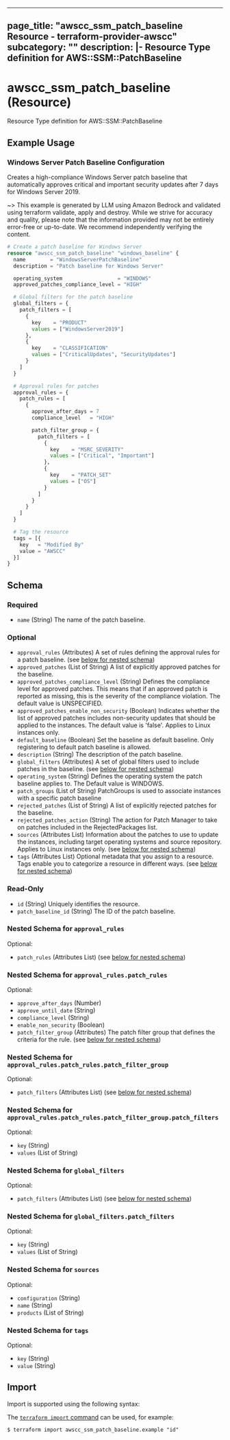 
---
page_title: "awscc_ssm_patch_baseline Resource - terraform-provider-awscc"
subcategory: ""
description: |-
  Resource Type definition for AWS::SSM::PatchBaseline
---

# awscc_ssm_patch_baseline (Resource)

Resource Type definition for AWS::SSM::PatchBaseline

## Example Usage

### Windows Server Patch Baseline Configuration

Creates a high-compliance Windows Server patch baseline that automatically approves critical and important security updates after 7 days for Windows Server 2019.

~> This example is generated by LLM using Amazon Bedrock and validated using terraform validate, apply and destroy. While we strive for accuracy and quality, please note that the information provided may not be entirely error-free or up-to-date. We recommend independently verifying the content.

```terraform
# Create a patch baseline for Windows Server
resource "awscc_ssm_patch_baseline" "windows_baseline" {
  name        = "WindowsServerPatchBaseline"
  description = "Patch baseline for Windows Server"

  operating_system                  = "WINDOWS"
  approved_patches_compliance_level = "HIGH"

  # Global filters for the patch baseline
  global_filters = {
    patch_filters = [
      {
        key    = "PRODUCT"
        values = ["WindowsServer2019"]
      },
      {
        key    = "CLASSIFICATION"
        values = ["CriticalUpdates", "SecurityUpdates"]
      }
    ]
  }

  # Approval rules for patches
  approval_rules = {
    patch_rules = [
      {
        approve_after_days = 7
        compliance_level   = "HIGH"

        patch_filter_group = {
          patch_filters = [
            {
              key    = "MSRC_SEVERITY"
              values = ["Critical", "Important"]
            },
            {
              key    = "PATCH_SET"
              values = ["OS"]
            }
          ]
        }
      }
    ]
  }

  # Tag the resource
  tags = [{
    key   = "Modified By"
    value = "AWSCC"
  }]
}
```

<!-- schema generated by tfplugindocs -->
## Schema

### Required

- `name` (String) The name of the patch baseline.

### Optional

- `approval_rules` (Attributes) A set of rules defining the approval rules for a patch baseline. (see [below for nested schema](#nestedatt--approval_rules))
- `approved_patches` (List of String) A list of explicitly approved patches for the baseline.
- `approved_patches_compliance_level` (String) Defines the compliance level for approved patches. This means that if an approved patch is reported as missing, this is the severity of the compliance violation. The default value is UNSPECIFIED.
- `approved_patches_enable_non_security` (Boolean) Indicates whether the list of approved patches includes non-security updates that should be applied to the instances. The default value is 'false'. Applies to Linux instances only.
- `default_baseline` (Boolean) Set the baseline as default baseline. Only registering to default patch baseline is allowed.
- `description` (String) The description of the patch baseline.
- `global_filters` (Attributes) A set of global filters used to include patches in the baseline. (see [below for nested schema](#nestedatt--global_filters))
- `operating_system` (String) Defines the operating system the patch baseline applies to. The Default value is WINDOWS.
- `patch_groups` (List of String) PatchGroups is used to associate instances with a specific patch baseline
- `rejected_patches` (List of String) A list of explicitly rejected patches for the baseline.
- `rejected_patches_action` (String) The action for Patch Manager to take on patches included in the RejectedPackages list.
- `sources` (Attributes List) Information about the patches to use to update the instances, including target operating systems and source repository. Applies to Linux instances only. (see [below for nested schema](#nestedatt--sources))
- `tags` (Attributes List) Optional metadata that you assign to a resource. Tags enable you to categorize a resource in different ways. (see [below for nested schema](#nestedatt--tags))

### Read-Only

- `id` (String) Uniquely identifies the resource.
- `patch_baseline_id` (String) The ID of the patch baseline.

<a id="nestedatt--approval_rules"></a>
### Nested Schema for `approval_rules`

Optional:

- `patch_rules` (Attributes List) (see [below for nested schema](#nestedatt--approval_rules--patch_rules))

<a id="nestedatt--approval_rules--patch_rules"></a>
### Nested Schema for `approval_rules.patch_rules`

Optional:

- `approve_after_days` (Number)
- `approve_until_date` (String)
- `compliance_level` (String)
- `enable_non_security` (Boolean)
- `patch_filter_group` (Attributes) The patch filter group that defines the criteria for the rule. (see [below for nested schema](#nestedatt--approval_rules--patch_rules--patch_filter_group))

<a id="nestedatt--approval_rules--patch_rules--patch_filter_group"></a>
### Nested Schema for `approval_rules.patch_rules.patch_filter_group`

Optional:

- `patch_filters` (Attributes List) (see [below for nested schema](#nestedatt--approval_rules--patch_rules--patch_filter_group--patch_filters))

<a id="nestedatt--approval_rules--patch_rules--patch_filter_group--patch_filters"></a>
### Nested Schema for `approval_rules.patch_rules.patch_filter_group.patch_filters`

Optional:

- `key` (String)
- `values` (List of String)





<a id="nestedatt--global_filters"></a>
### Nested Schema for `global_filters`

Optional:

- `patch_filters` (Attributes List) (see [below for nested schema](#nestedatt--global_filters--patch_filters))

<a id="nestedatt--global_filters--patch_filters"></a>
### Nested Schema for `global_filters.patch_filters`

Optional:

- `key` (String)
- `values` (List of String)



<a id="nestedatt--sources"></a>
### Nested Schema for `sources`

Optional:

- `configuration` (String)
- `name` (String)
- `products` (List of String)


<a id="nestedatt--tags"></a>
### Nested Schema for `tags`

Optional:

- `key` (String)
- `value` (String)

## Import

Import is supported using the following syntax:

The [`terraform import` command](https://developer.hashicorp.com/terraform/cli/commands/import) can be used, for example:

```shell
$ terraform import awscc_ssm_patch_baseline.example "id"
```

